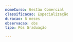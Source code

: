 ```yaml
---
nomeCurso: Gestão Comercial
classificacao: Especialização
duracao: 6 meses
observacao: obs
tipo: Pós Graduação

---
```


